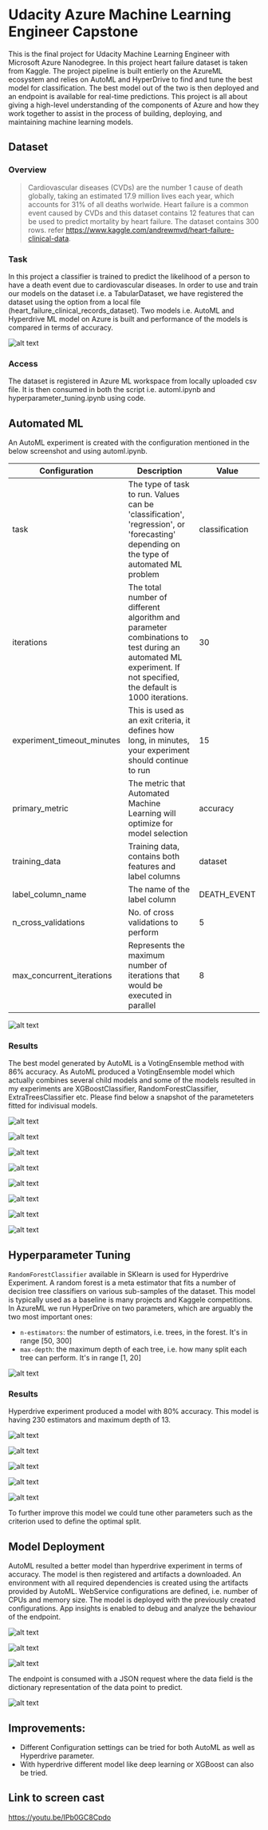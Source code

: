 # Udacity Azure Machine Learning Engineer Capstone

This is the final project for Udacity Machine Learning Engineer with Microsoft Azure Nanodegree. In this project heart failure dataset is taken from Kaggle. The project pipeline is built entierly on the AzureML ecosystem and relies on AutoML and HyperDrive to find and tune the best model for classification. The best model out of the two is then deployed and an endpoint is available for real-time predictions. This project is all about giving a high-level understanding of the components of Azure and how they work together to assist in the process of building, deploying, and maintaining machine learning models.

## Dataset

### Overview
> Cardiovascular diseases (CVDs) are the number 1 cause of death globally, taking an estimated 17.9 million lives each year, which accounts for 31% of all deaths worlwide.
Heart failure is a common event caused by CVDs and this dataset contains 12 features that can be used to predict mortality by heart failure. The dataset contains 300 rows. refer https://www.kaggle.com/andrewmvd/heart-failure-clinical-data. 

### Task
In this project a classifier is trained to predict the likelihood of a person to have a death event due to cardiovascular diseases. In order to use and train our models 
on the dataset i.e. a TabularDataset, we have registered the dataset using the option from a local file (heart_failure_clinical_records_dataset). Two models i.e. AutoML and Hyperdrive ML model on Azure is built and performance of the models is compared in terms of accuracy.

![alt text](https://github.com/davijit868/Azure-ML-Engineer-Capstone/blob/master/Screenshots/Screenshot_1.png)

### Access
The dataset is registered in Azure ML workspace from locally uploaded csv file. It is then consumed in both the script i.e. automl.ipynb and hyperparameter_tuning.ipynb using code. 

## Automated ML
An AutoML experiment is created with the configuration mentioned in the below screenshot and using automl.ipynb.

Configuration | Description | Value
------------- | ----------- | -----
task | The type of task to run. Values can be 'classification', 'regression', or 'forecasting' depending on the type of automated ML problem | classification
iterations | The total number of different algorithm and parameter combinations to test during an automated ML experiment. If not specified, the default is 1000 iterations. | 30
experiment_timeout_minutes | This is used as an exit criteria, it defines how long, in minutes, your experiment should continue to run | 15
primary_metric | The metric that Automated Machine Learning will optimize for model selection | accuracy
training_data | Training data, contains both features and label columns | dataset
label_column_name | The name of the label column | DEATH_EVENT
n_cross_validations | No. of cross validations to perform | 5 
max_concurrent_iterations | Represents the maximum number of iterations that would be executed in parallel | 8

![alt text](https://github.com/davijit868/Azure-ML-Engineer-Capstone/blob/master/Screenshots/Screenshot_2.png)

### Results
The best model generated by AutoML is a VotingEnsemble method with 86% accuracy. As AutoML produced a VotingEnsemble model which actually combines several child models and some of the models resulted in my experiments are XGBoostClassifier, RandomForestClassifier, ExtraTreesClassifier etc. Please find below a snapshot of the parameteters fitted for indivisual models.

![alt text](https://github.com/davijit868/Azure-ML-Engineer-Capstone/blob/master/Screenshots/Screenshot_20.png)

![alt text](https://github.com/davijit868/Azure-ML-Engineer-Capstone/blob/master/Screenshots/Screenshot_3.png)

![alt text](https://github.com/davijit868/Azure-ML-Engineer-Capstone/blob/master/Screenshots/Screenshot_4.png)

![alt text](https://github.com/davijit868/Azure-ML-Engineer-Capstone/blob/master/Screenshots/Screenshot_18.png)

![alt text](https://github.com/davijit868/Azure-ML-Engineer-Capstone/blob/master/Screenshots/Screenshot_19.png)

![alt text](https://github.com/davijit868/Azure-ML-Engineer-Capstone/blob/master/Screenshots/Screenshot_5.png)

![alt text](https://github.com/davijit868/Azure-ML-Engineer-Capstone/blob/master/Screenshots/Screenshot_6.png)

![alt text](https://github.com/davijit868/Azure-ML-Engineer-Capstone/blob/master/Screenshots/Screenshot_7.png)

## Hyperparameter Tuning
`RandomForestClassifier` available in SKlearn is used for Hyperdrive Experiment. A random forest is a meta estimator that fits a number of decision tree classifiers on various sub-samples of the dataset. This model is typically used as a baseline is many projects and Kaggele competitions.
In AzureML we run HyperDrive on two parameters, which are arguably the two most important ones:
- `n-estimators`: the number of estimators, i.e. trees, in the forest. It's in range [50, 300]
- `max-depth`: the maximum depth of each tree, i.e. how many split each tree can perform. It's in range [1, 20]
    
![alt text](https://github.com/davijit868/Azure-ML-Engineer-Capstone/blob/master/Screenshots/Screenshot_8.png)

### Results

Hyperdrive experiment produced a model with 80% accuracy. This model is having 230 estimators and maximum depth of 13.

![alt text](https://github.com/davijit868/Azure-ML-Engineer-Capstone/blob/master/Screenshots/Screenshot_9.png)

![alt text](https://github.com/davijit868/Azure-ML-Engineer-Capstone/blob/master/Screenshots/Screenshot_10.png)

![alt text](https://github.com/davijit868/Azure-ML-Engineer-Capstone/blob/master/Screenshots/Screenshot_11.png)

![alt text](https://github.com/davijit868/Azure-ML-Engineer-Capstone/blob/master/Screenshots/Screenshot_12.png)

![alt text](https://github.com/davijit868/Azure-ML-Engineer-Capstone/blob/master/Screenshots/Screenshot_13.png)

To further improve this model we could tune other parameters such as the criterion used to define the optimal split.

## Model Deployment

AutoML resulted a better model than hyperdrive experiment in terms of accuracy. The model is then registered and artifacts a downloaded. An environment with all required dependencies is created using the artifacts provided by AutoML. WebService configurations are defined, i.e. number of CPUs and memory size. The model is deployed with the previously created configurations. App insights is enabled to debug and analyze the behaviour of the endpoint.

![alt text](https://github.com/davijit868/Azure-ML-Engineer-Capstone/blob/master/Screenshots/Screenshot_14.png)

![alt text](https://github.com/davijit868/Azure-ML-Engineer-Capstone/blob/master/Screenshots/Screenshot_15.png)

![alt text](https://github.com/davijit868/Azure-ML-Engineer-Capstone/blob/master/Screenshots/Screenshot_16.png)

The endpoint is consumed with a JSON request where the data field is the dictionary representation of the data point to predict.

![alt text](https://github.com/davijit868/Azure-ML-Engineer-Capstone/blob/master/Screenshots/Screenshot_17.png)

## Improvements:
- Different Configuration settings can be tried for both AutoML as well as Hyperdrive parameter.
- With hyperdrive different model like deep learning or XGBoost can also be tried.

## Link to screen cast
https://youtu.be/IPb0GC8Cpdo

